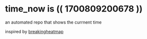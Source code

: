 # time_now is (( 1700809200678 ))

an automated repo that shows the currnent time

inspired by [breakingheatmap](https://github.com/breakingheatmap/breakingheatmap)